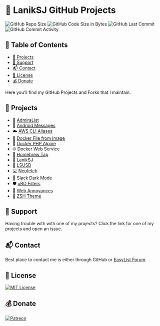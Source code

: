 # 🚀 LanikSJ GitHub Projects

![GitHub Repo Size](https://img.shields.io/github/repo-size/laniksj/laniksj.github.io)
![GitHub Code Size in Bytes](https://img.shields.io/github/languages/code-size/laniksj/laniksj.github.io)
![GitHub Last Commit](https://img.shields.io/github/last-commit/laniksj/laniksj.github.io)
![GitHub Commit Activity](https://img.shields.io/github/commit-activity/m/laniksj/laniksj.github.io)

## 📑 Table of Contents

- [📁 Projects](#-projects)
- [🛟 Support](#-support)
- [📬 Contact](#-contact)
- [📝 License](#-license)
- [💰 Donate](#-donate)

Here you'll find my GitHub Projects and Forks that I maintain.

## 📁 Projects

- 📝 [AdmiraList](https://github.com/LanikSJ/AdmiraList)
- 📱 [Android Messages](https://github.com/LanikSJ/android-messages-desktop)
- ☁️ [AWS CLI Aliases](https://github.com/LanikSJ/awscli-aliases)
- 🐳 [Docker File from Image](https://github.com/LanikSJ/dfimage)
- 🐘 [Docker PHP Alpine](https://github.com/LanikSJ/docker-php-alpine)
- 🌐 [Docker Web Service](https://github.com/LanikSJ/docker-web-service)
- 🍺 [Homebrew Tap](https://github.com/LanikSJ/homebrew-tap)
- 👤 [LanikSJ](https://github.com/LanikSJ/laniksj)
- 🔌 [LSUSB](https://github.com/LanikSJ/lsusb)
- 💻 [Neofetch](https://github.com/LanikSJ/neofetch)
- 🌙 [Slack Dark Mode](https://github.com/LanikSJ/slack-dark-mode)
- 🛡️ [uBO Filters](https://github.com/LanikSJ/ubo-filters)
- 🚫 [Web Annoyances](https://github.com/LanikSJ/webannoyances)
- 🐚 [ZSH Theme](https://github.com/LanikSJ/laniksj-zsh-theme)

## 🛟 Support

Having trouble with with one of my projects? Click the link for one of my projects and open an issue.

## 📬 Contact

Best place to contact me is either through GitHub or [EasyList Forum](https://forums.lanik.us).

## 📝 License

[![MIT License](https://img.shields.io/badge/license-MIT-blue)](https://en.wikipedia.org/wiki/MIT_License)

## 💰 Donate

[![Patreon](https://img.shields.io/badge/patreon-donate-blue.svg)](https://www.patreon.com/laniksj/overview)
